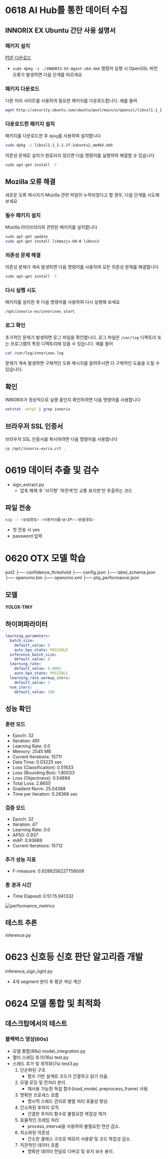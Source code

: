 
# 0618 AI Hub를 통한 데이터 수집
## INNORIX EX Ubuntu 간단 사용 설명서

### 패키지 설치
[PDF 다운로드](https://www.aihub.or.kr/web-nas/aihub21/files/public/이노릭스%20다운로드/INNORIX-EX-Ubuntu%EC%9A%A9_%EA%B0%84%EB%8B%A8%20%EC%82%AC%EC%9A%A9%20%EC%84%A4%EB%AA%85%EC%84%9C_%EC%9B%B9%EA%B3%B5%EA%B0%9C%EC%9A%A9.pdf)

- `sudo dpkg -i ./INNORIX-EX-Agent-x64.deb` 명령어 실행 시 OpenSSL 버전 오류가 발생하면 다음 단계를 따르세요

### 패키지 다운로드

다른 미러 사이트를 사용하여 필요한 패키지를 다운로드합니다. 예를 들어

```bash
wget http://security.ubuntu.com/ubuntu/pool/main/o/openssl/libssl1.1_1.1.1f-1ubuntu2_amd64.deb
```

### 다운로드한 패키지 설치

패키지를 다운로드한 후 `dpkg`를 사용하여 설치합니다

```bash
sudo dpkg -i libssl1.1_1.1.1f-1ubuntu2_amd64.deb
```

의존성 문제로 설치가 완료되지 않으면 다음 명령어를 실행하여 해결할 수 있습니다

```bash
sudo apt-get install -f
```

## Mozilla 오류 해결

새로운 오류 메시지가 Mozilla 관련 파일이 누락되었다고 할 경우, 다음 단계를 시도해 보세요

### 필수 패키지 설치

Mozilla 라이브러리와 관련된 패키지를 설치합니다

```bash
sudo apt-get update
sudo apt-get install libmozjs-60-0 libnss3
```

### 의존성 문제 해결

의존성 문제가 계속 발생하면 다음 명령어를 사용하여 모든 의존성 문제를 해결합니다

```bash
sudo apt-get install -f
```

### 다시 실행 시도

패키지를 설치한 후 다음 명령어를 사용하여 다시 실행해 보세요

```bash
/opt/innorix-ex/innorixes start
```

### 로그 확인

추가적인 문제가 발생하면 로그 파일을 확인합니다. 로그 파일은 `/var/log` 디렉토리 또는 프로그램의 특정 디렉토리에 있을 수 있습니다. 예를 들어

```bash
cat /var/log/innorixes.log
```

문제가 계속 발생하면 구체적인 오류 메시지를 알려주시면 더 구체적인 도움을 드릴 수 있습니다.

## 확인

INNORIX가 정상적으로 실행 중인지 확인하려면 다음 명령어를 사용합니다

```bash
netstat -antpl | grep innorix
```

## 브라우저 SSL 인증서

브라우저 SSL 인증서를 복사하려면 다음 명령어를 사용합니다

```bash
cp /opt/innorix-ex/ca.crt .
```

# 0619 데이터 추출 및 검수
- sign_extract.py
    - 압축 해제 후 ‘사각형’ ‘파란색’인 교통 표지판’만 추출하는 코드
    
## 파일 전송
```bash
scp -r <보낼경로> <사용자이름>@<IP>:<받을경로>
```
- 첫 전송 시 yes
- password 입력

# 0620 OTX 모델 학습
pot2
├── confidence_threshold
├── config.json
├── label_schema.json
├── openvino.bin
├── openvino.xml
├── ptq_performance.json

## 모델

**YOLOX-TINY**

## 하이퍼파라미터

```yaml
learning_parameters:
  batch_size:
    default_value: 8
    auto_hpo_state: POSSIBLE
  inference_batch_size:
    default_value: 8
  learning_rate:
    default_value: 0.0002
    auto_hpo_state: POSSIBLE
  learning_rate_warmup_iters:
    default_value: 3
  num_iters:
    default_value: 200
```
## 성능 확인

### 훈련 모드

- Epoch: 32
- Iteration: 491
- Learning Rate: 0.0
- Memory: 2545 MB
- Current Iterations: 15711
- Data Time: 0.03225 sec
- Loss (Classification): 0.51633
- Loss (Bounding Box): 1.80033
- Loss (Objectness): 0.54884
- Total Loss: 2.8655
- Gradient Norm: 25.04388
- Time per Iteration: 0.28366 sec

### 검증 모드

- Epoch: 32
- Iteration: 47
- Learning Rate: 0.0
- AP50: 0.937
- mAP: 0.93689
- Current Iterations: 15712

### 추가 성능 지표

- F-measure: 0.9288256227758006

### 총 경과 시간

- Time Elapsed: 0:51:15.941332

![performance_metrics](https://github.com/suhwanjo/Intel-Edge-AI-Project/assets/112834460/149c796d-6e35-4bc7-97a6-e50096e9f91c)

## 테스트 추론
inference.py

# 0623 신호등 신호 판단 알고리즘 개발
inference_sign_light.py
- 4개 segment 분리 후 평균 색상 계산

# 0624 모델 통합 및 최적화
## 데스크탑에서의 테스트
### 블랙박스 영상(60s)
- 모델 통합(88s)
model_integration.py
- 멀티 스레딩 추가(16s)
test.py
- 스레드 추가 및 최적화(7s)
test3.py
	1. 단순화된 구조
	    - 함수 기반 설계로 코드가 간결하고 읽기 쉬움.
	2. 모델 로딩 및 전처리 분리
	    - 재사용 가능한 독립 함수(load_model, preprocess_frame) 사용.
	3. 명확한 프로세스 흐름
	    - 명시적 스레드 관리로 병렬 처리 효율성 향상.
	4. 간소화된 후처리 로직
	    - 간결한 후처리 함수로 불필요한 복잡성 제거.
	5. 효율적인 프레임 처리
	    - process_interval을 사용하여 불필요한 연산 감소.
	6. 최소화된 의존성
	    - 간소한 클래스 구조로 메모리 사용량 및 코드 복잡성 감소.
	7. 직관적인 데이터 흐름
	    - 명확한 데이터 전달로 디버깅 및 유지 보수 용이.

